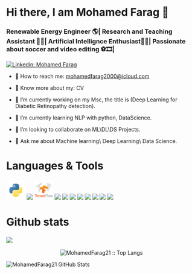 # Hi there, I am Mohamed Farag 👋
### Renewable Energy Engineer 🌎| Research and Teaching Assistant 👨‍🏫| Artificial Intellignce Enthusiast👨‍💻| Passionate about soccer and video editing ⚽🎞|

[![Linkedin: Mohamed Farag](https://img.shields.io/badge/-MohamedFarag-blue?style=flat-square&logo=Linkedin&logoColor=white&link=https://www.linkedin.com/in/mohamed-farag-67a40119a/)](https://www.linkedin.com/in/mohamed-farag-67a40119a/)
 
 - 📧 How to reach me: mohamedfarag2000@icloud.com
 - 📄 Know more about my: CV



- 🔭 I’m currently working on my Msc, the title is (Deep Learning for Diabetic Retinopathy detection).
- 🌱 I’m currently learning NLP with python, DataScience.
- 👯 I’m looking to collaborate on ML\DL\DS Projects.
- 💬 Ask me about Machine learning\ Deep Learning\ Data Science.


<!--
**MohamedFarag21/MohamedFarag21** is a ✨ _special_ ✨ repository because its `README.md` (this file) appears on your GitHub profile.

Here are some ideas to get you started:

- 🔭 I’m currently working on my Msc.
- 🌱 I’m currently learning NLP with python, Datascience and Pytorch.
- 👯 I’m looking to collaborate on ML\DL\DS Projects
- 🤔 I’m looking for help with....
- 💬 Ask me about Machine learning\ Deep Learning\ Data Science
- 📫 How to reach me: ..
- 😄 Pronouns: ...
- ⚡ Fun fact: ...
-->

# Languages & Tools
###

 <code><img height="50" src="https://raw.githubusercontent.com/github/explore/80688e429a7d4ef2fca1e82350fe8e3517d3494d/topics/python/python.png"></code>
 <code><img height="50" src="https://pytorch.org/assets/images/pytorch-logo.png"></code>
 <code><img height="50" src="https://raw.githubusercontent.com/github/explore/80688e429a7d4ef2fca1e82350fe8e3517d3494d/topics/tensorflow/tensorflow.png"></code>
 <code><img height="50" src="https://external-preview.redd.it/SY5mlH8w2EFU-zp2P-nj8bvj7Cx1rgEGcDMmr2gawgU.jpg?auto=webp&s=a89328145b79c8fbed55ee28f9d7b295e1d22d2e"></code>
 <code><img height="50" src="https://upload.wikimedia.org/wikipedia/commons/thumb/0/05/Scikit_learn_logo_small.svg/1920px-Scikit_learn_logo_small.svg.png"></code>
 <code><img height="50" src="https://upload.wikimedia.org/wikipedia/commons/thumb/e/ed/Pandas_logo.svg/1920px-Pandas_logo.svg.png"></code>
 <code><img height="50" src="https://www.vhv.rs/dpng/d/443-4432479_python-logo-png-transparent-png.png"></code>
 <code><img height="50" src="https://www.caiodonalisio.com/static/blog/posts/cadernos/matplotlib/cover.png"></code>
 <code><img height="50" src="https://user-images.githubusercontent.com/315810/92255284-156f1180-eea0-11ea-9d2d-be8262670e8c.png"></code>
 <code><img height="50" src="https://www.ltu.edu/cm/attach/bd6b14d8-782f-4c37-af92-9efff393b996/Matlab-Logo.png"></code>
 <code><img height="50" src="https://www.logo.wine/a/logo/Adobe_Premiere_Pro/Adobe_Premiere_Pro-Logo.wine.svg"></code>
 <code><img height="50" src=""></code>
 <code><img height="50" src=""></code>






# Github stats
###

<a href="https://github.com/MohamedFarag21">
  <img src="https://github-readme-stats.vercel.app/api/top-langs/?username=MohamedFarag21&theme=radical&hide=glsl,python," />
</a>

<p align="center"><img src="https://github-readme-stats.vercel.app/api/top-langs/?username=MohamedFarag21&langs_count=10&theme=tokyonight&layout=compact" alt="MohamedFarag21 :: Top Langs" /></p>

![MohamedFarag21 GitHub Stats](https://github-readme-stats.vercel.app/api?username=mohamedfarag21&show_icons=true)

